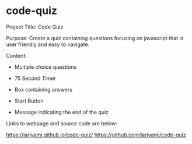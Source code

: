 # code-quiz

Project Title: Code Quiz

Purpose: Create a quiz containing questions focusing on javascript that is user friendly and easy to navigate.

Content:

- Multiple choice questions

- 75 Second Timer

- Box containing answers

- Start Button

- Message indicating the end of the quiz

Links to webpage and source code are below:

https://iariyami.github.io/code-quiz/
https://github.com/iariyami/code-quiz
